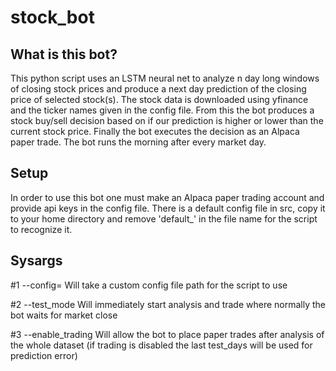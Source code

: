 # stock_bot

## What is this bot?

This python script uses an LSTM neural net to analyze n day long windows of closing stock prices and produce a next day prediction of the closing price of selected stock(s). The stock data is downloaded using yfinance and the ticker names given in the config file. From this the bot produces a stock buy/sell decision based on if our prediction is higher or lower than the current stock price. Finally the bot executes the decision as an Alpaca paper trade. The bot runs the morning after every market day.

## Setup

In order to use this bot one must make an Alpaca paper trading account and provide api keys in the config file. There is a default config file in src, copy it to your home directory and remove 'default_' in the file name for the script to recognize it.

## Sysargs

#1 --config= Will take a custom config file path for the script to use

#2 --test_mode Will immediately start analysis and trade where normally the bot waits for market close

#3 --enable_trading Will allow the bot to place paper trades after analysis of the whole dataset (if trading is disabled the last test_days will be used for prediction error)
